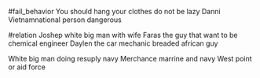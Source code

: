 #fail_behavior 
You should hang your clothes do not be lazy 
Danni Vietnamnational person dangerous 

#relation 
Joshep white big man with wife
Faras the guy that want to be chemical engineer
Daylen the car mechanic breaded african guy 


White big man doing resuply navy 
Merchance marrine and navy 
West point or aid force 
